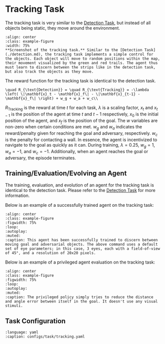 # Tracking Task

The tracking task is very similar to the [Detection Task](./detection.md), but instead of all objects being static, they move around the environment.

```{figure} assets/tracking/screenshot.png
:align: center
:class: example-figure
:width: 75%
**Screenshot of the tracking task.** Similar to the [Detection Task](./detection.md), the tracking task implements a simple control for the objects. Each object will move to random positions within the map, their movement visualized by the green and red trails. The agent thus must learn to discern between the strips like in the detection task, but also track the objects as they move.
```

The reward function for the tracking task is identical to the detection task.

```{math}
\quad R_{\text{Detection}} = \quad R_{\text{Tracking}} = -\lambda \left( \|\mathbf{x}_t - \mathbf{x}_f\| - \|\mathbf{x}_{t-1} - \mathbf{x}_f\| \right) + w_g + w_a + w_c\\
```

$R_{\text{Tracking}}$ is the reward at time $t$ for each task, $\lambda$ is a scaling factor, $x_t$ and $x_{t-1}$ is the position of the agent at time $t$ and $t-1$ respectively, $x_0$ is the initial position of the agent, and $x_f$ is the position of the goal. The $w$ variables are non-zero when certain conditions are met. $w_g$ and $w_a$ indicates the reward/penalty given for reaching the goal and adversary, respectively. $w_c$ is the penalty for contacting a wall. In essence, the agent is incentivized to navigate to the goal as quickly as it can. During training, $\lambda = 0.25$, $w_g = 1$, $w_a = -1$, and $w_c = -1$. Additionally, when an agent reaches the goal or adversary, the episode terminates.

## Training/Evaluation/Evolving an Agent

The training, evaluation, and evolution of an agent for the tracking task is identical to the detection task. Please refer to the [Detection Task](./detection.md) for more information.

Below is an example of a successfully trained agent on the tracking task:

```{video} assets/tracking/trained_agent.mp4
:align: center
:class: example-figure
:figwidth: 75%
:loop:
:autoplay:
:muted:
:caption: This agent has been successfully trained to discern between moving goal and adversarial objects. The above command uses a default set of eye parameters; in this case, 3 eyes, each with a field-of-view of 45°, and a resolution of 20x20 pixels.
```

Below is an example of a privileged agent evaluation on the tracking task:

```{video} assets/tracking/privileged_agent.mp4
:align: center
:class: example-figure
:figwidth: 75%
:loop:
:autoplay:
:muted:
:caption: The privileged policy simply tries to reduce the distance and angle error between itself in the goal. It doesn't use any visual stimuli.
```

## Task Configuration

```{literalinclude} ../../cambrian/configs/task/tracking.yaml
:language: yaml
:caption: configs/task/tracking.yaml
```
